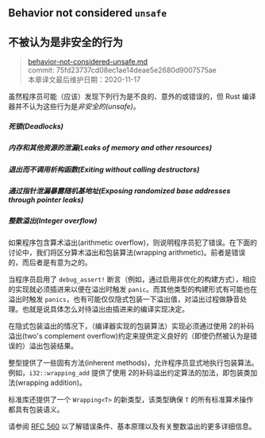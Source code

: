 ## Behavior not considered `unsafe`
## 不被认为是非安全的行为

>[behavior-not-considered-unsafe.md](https://github.com/rust-lang/reference/blob/master/src/behavior-not-considered-unsafe.md)\
>commit: 75fd23737cd08ec1ae14deae5e2680d9007575ae \
>本章译文最后维护日期：2020-11-17

虽然程序员可能（应该）发现下列行为是不良的、意外的或错误的，但 Rust 编译器并不认为这些行为是*非安全的(unsafe)*。

##### 死锁(Deadlocks)
##### 内存和其他资源的泄漏(Leaks of memory and other resources)
##### 退出而不调用析构函数(Exiting without calling destructors)
##### 通过指针泄漏暴露随机基地址(Exposing randomized base addresses through pointer leaks)
##### 整数溢出(Integer overflow)

如果程序包含算术溢出(arithmetic overflow)，则说明程序员犯了错误。在下面的讨论中，我们将区分算术溢出和包装算法(wrapping arithmetic)。前者是错误的，而后者是有意为之的。

当程序员启用了 `debug_assert!` 断言（例如，通过启用非优化的构建方式），相应的实现就必须插进来以便在溢出时触发 `panic`。而其他类型的构建形式有可能也在溢出时触发 `panics`，也有可能仅仅隐式包装一下溢出值，对溢出过程做静音处理。也就是说具体怎么对待溢出由插进来的编译实现决定。

在隐式包装溢出的情况下，（编译器实现的包装算法）实现必须通过使用 2的补码溢出(two's complement overflow)约定来提供定义良好的（即使仍然被认为是错误的）溢出包装结果。

整型提供了一些固有方法(inherent methods)，允许程序员显式地执行包装算法。例如，`i32::wrapping_add` 提供了使用 2的补码溢出约定算法的加法，即包装类加法(wrapping addition)。

标准库还提供了一个 `Wrapping<T>` 的新类型，该类型确保 `T` 的所有标准算术操作都具有包装语义。

请参阅 [RFC 560] 以了解错误条件、基本原理以及有关整数溢出的更多详细信息。

[RFC 560]: https://github.com/rust-lang/rfcs/blob/master/text/0560-integer-overflow.md

<!-- 2020-11-12-->
<!-- checked -->
